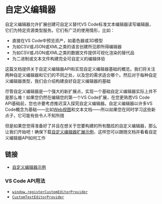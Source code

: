 # 自定义编辑器

自定义编辑器允许扩展创建可自定义替代VS Code标准文本编辑器读写编辑器，它们为特定资源类型服务。它们有广泛的使用情形，比如：

- 直接在VS Code中预览资产，如着色器或3D模型
- 为如CSV或JSON或XML之类的语言创建所见即所得编辑器
- 为如CSV或JSON或XML之类的数据文件提供可视化渲染的替代品
- 为二进制或文本文件构建完全可自定义的编辑体验

这篇文档提供关于自定义编辑器API和实现自定义编辑器基础的概览。我们将关注两种自定义编辑器和它们的不同之处，以及您的需求适合哪个。然后对于每种自定义编辑器类型，我们会介绍构建良好自定义编辑器的基础

尽管自定义编辑器是一个强大的新扩展点，实现一个基础自定义编辑器实际上并不是那么难！如果您仍然在编辑您的第一个VS Code扩展，在您更熟悉VS Code API基础前，您也许要考虑推迟深入探究自定义编辑器。自定义编辑器以许多VS Code概念为基础——比如[Web视图](7.%20Web视图.md)和文本文档——所以如果您在同时学习这些新点子，它可能有些令人不知所措

但是如果您觉得准备好了并且在想关于您要构建的所有酷炫的自定义编辑器，那么让我们开始吧！确保下载[自定义编辑器扩展示例](https://github.com/microsoft/vscode-extension-samples/tree/main/custom-editor-sample)，这样您可以跟随文档并看看自定义编辑器API如何工作

## 链接

- [自定义编辑器示例](https://github.com/microsoft/vscode-extension-samples/tree/main/custom-editor-sample)

### VS Code API用法

- [`window.registerCustomEditorProvider`](/9.%20参考/1.%20VS%20Code%20API.md#window)
- [`CustomTextEditorProvider`](/9.%20参考/1.%20VS%20Code%20API.md#CustomTextEditorProvider)

